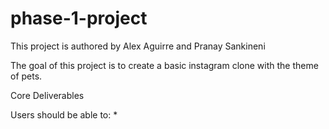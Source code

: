 # phase-1-project
This project is authored by Alex Aguirre and Pranay Sankineni

The goal of this project is to create a basic instagram clone with the theme of pets.

Core Deliverables

Users should be able to:
*